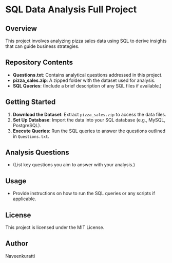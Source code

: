 # SQL Data Analysis Full Project
 
 
## Overview
This project involves analyzing pizza sales data using SQL to derive insights that can guide business strategies.

## Repository Contents
- **Questions.txt**: Contains analytical questions addressed in this project.
- **pizza_sales.zip**: A zipped folder with the dataset used for analysis.
- **SQL Queries**: (Include a brief description of any SQL files if available.)

## Getting Started
1. **Download the Dataset**: Extract `pizza_sales.zip` to access the data files.
2. **Set Up Database**: Import the data into your SQL database (e.g., MySQL, PostgreSQL).
3. **Execute Queries**: Run the SQL queries to answer the questions outlined in `Questions.txt`.

## Analysis Questions
- (List key questions you aim to answer with your analysis.)

## Usage
- Provide instructions on how to run the SQL queries or any scripts if applicable.

## License
This project is licensed under the MIT License.

## Author
Naveenkuratti
